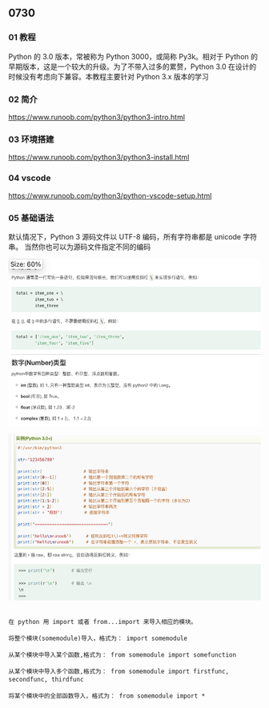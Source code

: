 ## 0730

### 01 教程

Python 的 3.0 版本，常被称为 Python 3000，或简称 Py3k。相对于 Python 的早期版本，这是一个较大的升级。为了不带入过多的累赘，Python 3.0 在设计的时候没有考虑向下兼容。本教程主要针对 Python 3.x 版本的学习

### 02 简介

https://www.runoob.com/python3/python3-intro.html

### 03 环境搭建

https://www.runoob.com/python3/python3-install.html

### 04 vscode

https://www.runoob.com/python3/python-vscode-setup.html

### 05 基础语法

默认情况下，Python 3 源码文件以 UTF-8 编码，所有字符串都是 unicode 字符串。 当然你也可以为源码文件指定不同的编码

<img src='./img/2023-07-30-10-05-25.png' height=333px></img>

<img src='./img/2023-07-30-10-07-42.png' height=333px></img>

```

在 python 用 import 或者 from...import 来导入相应的模块。

将整个模块(somemodule)导入，格式为： import somemodule

从某个模块中导入某个函数,格式为： from somemodule import somefunction

从某个模块中导入多个函数,格式为： from somemodule import firstfunc, secondfunc, thirdfunc

将某个模块中的全部函数导入，格式为： from somemodule import *
```

